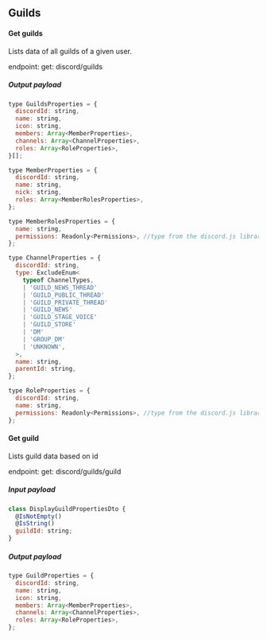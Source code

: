 ## Guilds

#### Get guilds

Lists data of all guilds of a given user.

endpoint: get: discord/guilds

##### Output payload

```javascript
type GuildsProperties = {
  discordId: string,
  name: string,
  icon: string,
  members: Array<MemberProperties>,
  channels: Array<ChannelProperties>,
  roles: Array<RoleProperties>,
}[];

type MemberProperties = {
  discordId: string,
  name: string,
  nick: string,
  roles: Array<MemberRolesProperties>,
};

type MemberRolesProperties = {
  name: string,
  permissions: Readonly<Permissions>, //type from the discord.js library
};

type ChannelProperties = {
  discordId: string,
  type: ExcludeEnum<
    typeof ChannelTypes,
    | 'GUILD_NEWS_THREAD'
    | 'GUILD_PUBLIC_THREAD'
    | 'GUILD_PRIVATE_THREAD'
    | 'GUILD_NEWS'
    | 'GUILD_STAGE_VOICE'
    | 'GUILD_STORE'
    | 'DM'
    | 'GROUP_DM'
    | 'UNKNOWN',
  >,
  name: string,
  parentId: string,
};

type RoleProperties = {
  discordId: string,
  name: string,
  permissions: Readonly<Permissions>, //type from the discord.js library
};
```

#### Get guild

Lists guild data based on id

endpoint: get: discord/guilds/guild

##### Input payload

```javascript
class DisplayGuildPropertiesDto {
  @IsNotEmpty()
  @IsString()
  guildId: string;
}
```

##### Output payload

```javascript
type GuildProperties = {
  discordId: string,
  name: string,
  icon: string,
  members: Array<MemberProperties>,
  channels: Array<ChannelProperties>,
  roles: Array<RoleProperties>,
};
```

